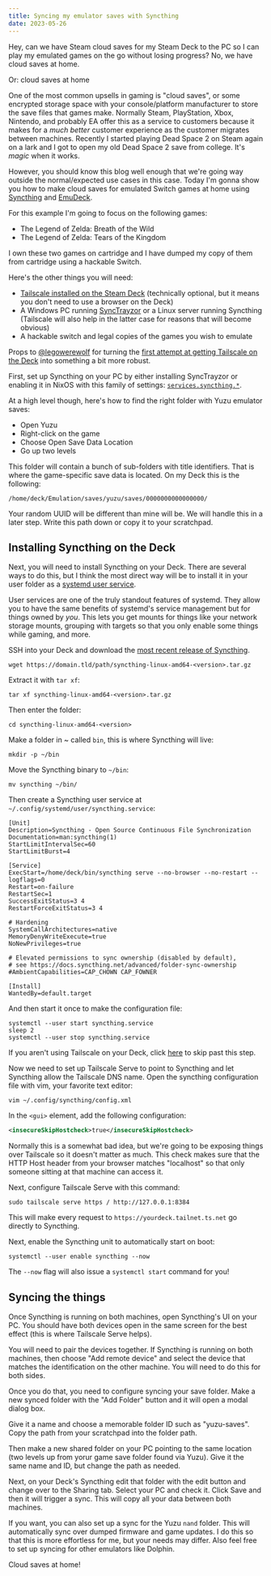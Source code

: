 ```yaml
---
title: Syncing my emulator saves with Syncthing
date: 2023-05-26
---
```


<xeblog-conv name="Aoi" mood="wut">Hey, can we have Steam cloud saves
for my Steam Deck to the PC so I can play my emulated games on the go
without losing progress?</xeblog-conv>
<xeblog-conv name="Cadey" mood="coffee">No, we have cloud saves at
home.</xeblog-conv>

Or: cloud saves at home

<xeblog-hero ai="Ligne Claire+Teyvat" file="portable-adventure" prompt="masterpiece, ligne claire, 1girl, green hair, green eyes, hoodie, flat colors, space needle, summer, landscape"></xeblog-hero>

One of the most common upsells in gaming is "cloud saves", or some
encrypted storage space with your console/platform manufacturer to
store the save files that games make. Normally Steam, PlayStation,
Xbox, Nintendo, and probably EA offer this as a service to customers
because it makes for a _much better_ customer experience as the
customer migrates between machines. Recently I started playing Dead
Space 2 on Steam again on a lark and I got to open my old Dead Space 2
save from college. It's _magic_ when it works.

However, you should know this blog well enough that we're going way
outside the normal/expected use cases in this case. Today I'm gonna
show you how to make cloud saves for emulated Switch games at home
using [Syncthing](https://syncthing.net/) and
[EmuDeck](https://www.emudeck.com/).

For this example I'm going to focus on the following games:

- The Legend of Zelda: Breath of the Wild
- The Legend of Zelda: Tears of the Kingdom

I own these two games on cartridge and I have dumped my copy of them
from cartridge using a hackable Switch.

<xeblog-toot url="https://pony.social/@cadey/110434991652438811"></xeblog-toot>

Here's the other things you will need:

- [Tailscale installed on the Steam
  Deck](https://gist.github.com/legowerewolf/1b1670457cfac9201ee9d67840952147)
  (technically optional, but it means you don't need to use a browser
  on the Deck)
- A Windows PC running
  [SyncTrayzor](https://github.com/canton7/SyncTrayzor/releases) or a
  Linux server running Syncthing (Tailscale will also help in the
  latter case for reasons that will become obvious)
- A hackable switch and legal copies of the games you wish to emulate

<xeblog-conv name="Mara" mood="hacker" standalone>Props to
[@legowerewolf](https://github.com/legowerewolf) for turning the
[first attempt at getting Tailscale on the
Deck](https://tailscale.com/blog/steam-deck/) into something a bit
more robust.</xeblog-conv>

First, set up Syncthing on your PC by either installing SyncTrayzor or
enabling it in NixOS with this family of settings:
[`services.syncthing.*`](https://search.nixos.org/options?channel=23.05&from=0&size=50&sort=relevance&type=packages&query=services.syncthing).

At a high level though, here's how to find the right folder with
Yuzu emulator saves:

- Open Yuzu
- Right-click on the game
- Choose Open Save Data Location
- Go up two levels

This folder will contain a bunch of sub-folders with title
identifiers. That is where the game-specific save data is located. On
my Deck this is the following:

```
/home/deck/Emulation/saves/yuzu/saves/0000000000000000/
```

Your random UUID will be different than mine will be. We will handle
this in a later step. Write this path down or copy it to your
scratchpad.

## Installing Syncthing on the Deck

Next, you will need to install Syncthing on your Deck. There are
several ways to do this, but I think the most direct way will be to
install it in your user folder as a [systemd user
service](https://wiki.archlinux.org/title/Systemd/User).

<xeblog-conv name="Mara" mood="hacker" standalone>User services are
one of the truly standout features of systemd. They allow you to have
the same benefits of systemd's service management but for things owned
by _you_. This lets you get mounts for things like your network
storage mounts, grouping with targets so that you only enable some
things while gaming, and more.</xeblog-conv>

SSH into your Deck and download the [most recent release of
Syncthing](https://syncthing.net/downloads/).

```
wget https://domain.tld/path/syncthing-linux-amd64-<version>.tar.gz
```

Extract it with `tar xf`:

```
tar xf syncthing-linux-amd64-<version>.tar.gz
```

Then enter the folder:

```
cd syncthing-linux-amd64-<version>
```

Make a folder in ~ called `bin`, this is where Syncthing will live:

```
mkdir -p ~/bin
```

Move the Syncthing binary to `~/bin`:

```
mv syncthing ~/bin/
```

Then create a Syncthing user service at
`~/.config/systemd/user/syncthing.service`:

```
[Unit]
Description=Syncthing - Open Source Continuous File Synchronization
Documentation=man:syncthing(1)
StartLimitIntervalSec=60
StartLimitBurst=4

[Service]
ExecStart=/home/deck/bin/syncthing serve --no-browser --no-restart --logflags=0
Restart=on-failure
RestartSec=1
SuccessExitStatus=3 4
RestartForceExitStatus=3 4

# Hardening
SystemCallArchitectures=native
MemoryDenyWriteExecute=true
NoNewPrivileges=true

# Elevated permissions to sync ownership (disabled by default),
# see https://docs.syncthing.net/advanced/folder-sync-ownership
#AmbientCapabilities=CAP_CHOWN CAP_FOWNER

[Install]
WantedBy=default.target
```

And then start it once to make the configuration file:

```
systemctl --user start syncthing.service
sleep 2
systemctl --user stop syncthing.service
```

<xeblog-conv name="Cadey" mood="enby" standalone>If you aren't using
Tailscale on your Deck, click [here](#postTailscale) to skip past this
step.</xeblog-conv>

Now we need to set up Tailscale Serve to point to Syncthing and let
Syncthing allow the Tailscale DNS name. Open the syncthing 
configuration file with vim, your favorite text editor:

```
vim ~/.config/syncthing/config.xml
```

In the `<gui>` element, add the following configuration:

```xml
<insecureSkipHostcheck>true</insecureSkipHostcheck>
```

<xeblog-conv name="Mara" mood="hacker" standalone>Normally this is a
somewhat bad idea, but we're going to be exposing things over
Tailscale so it doesn't matter as much. This check makes sure that the
HTTP Host header from your browser matches "localhost" so that only
someone sitting at that machine can access it.</xeblog-conv>

Next, configure Tailscale Serve with this command:

```
sudo tailscale serve https / http://127.0.0.1:8384
```

This will make every request to `https://yourdeck.tailnet.ts.net` go
directly to Syncthing.

<span id="postTailscale"></span>

Next, enable the Syncthing unit to automatically start on boot:

```
systemctl --user enable syncthing --now
```

<xeblog-conv name="Mara" mood="hacker" standalone>The `--now` flag
will also issue a `systemctl start` command for you!</xeblog-conv>

## Syncing the things

Once Syncthing is running on both machines, open Syncthing's UI on
your PC. You should have both devices open in the same screen for the
best effect (this is where Tailscale Serve helps).

You will need to pair the devices together. If Syncthing is running on
both machines, then choose "Add remote device" and select the device
that matches the identification on the other machine. You will need to
do this for both sides.

Once you do that, you need to configure syncing your save folder. Make
a new synced folder with the "Add Folder" button and it will open a
modal dialog box.

Give it a name and choose a memorable folder ID such as "yuzu-saves".
Copy the path from your scratchpad into the folder path.

Then make a new shared folder on your PC pointing to the same location
(two levels up from yorur game save folder found via Yuzu). Give it the
same name and ID, but change the path as needed.

Next, on your Deck's Syncthing edit that folder with the edit button
and change over to the Sharing tab. Select your PC and check it. Click
Save and then it will trigger a sync. This will copy all your data
between both machines.

If you want, you can also set up a sync for the Yuzu `nand` folder.
This will automatically sync over dumped firmware and game updates. I
do this so that this is more effortless for me, but your needs may
differ. Also feel free to set up syncing for other emulators like
Dolphin.

<xeblog-conv name="Numa" mood="delet" standalone>Cloud saves at
home!</xeblog-conv>
